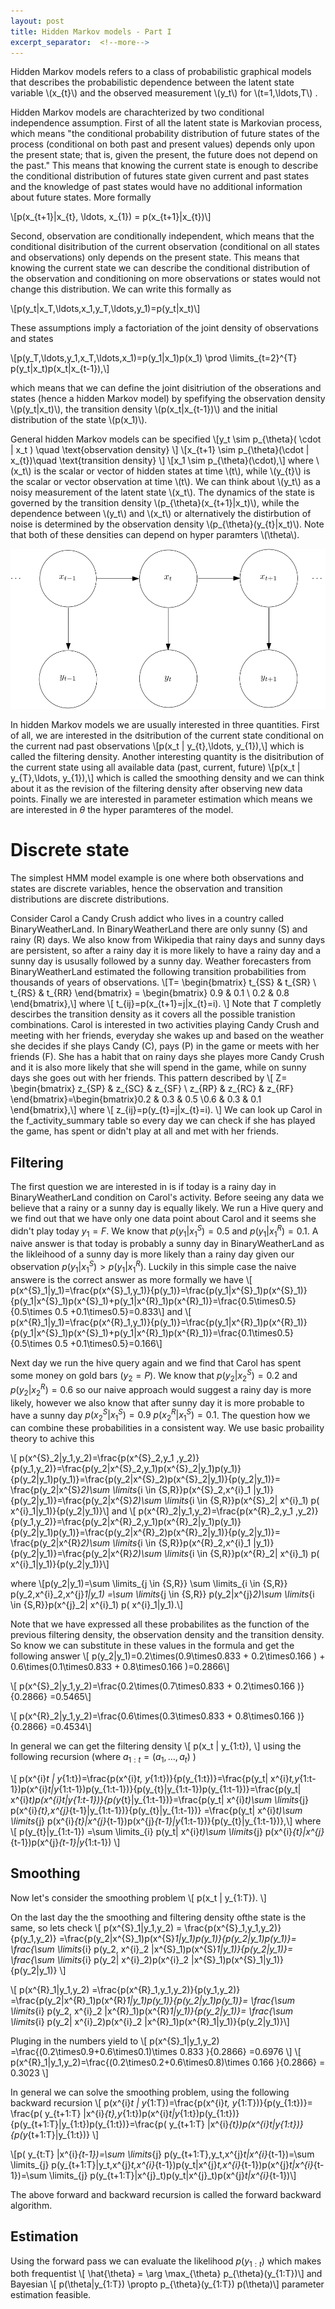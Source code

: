 ```yaml
---
layout: post
title: Hidden Markov models - Part I 
excerpt_separator:  <!--more-->
---
```


Hidden Markov models refers to a class of probabilistic graphical models that describes the probabilistic dependence between the latent state variable \\(x_{t}\\) and the observed measurement \\(y_t\\) for \\(t=1,\ldots,T\\) .

Hidden Markov models are charachterized by two conditional independence assumption. First of all the latent state is Markovian process, which means "the conditional probability distribution of future states of the process (conditional on both past and present values) depends only upon the present state; that is, given the present, the future does not depend on the past." This means that knowing the current state is enough to describe the conditional distribution of futures state given current and past states and the knowledge of past states would have no additional information about future states. More formally

\\[p(x_{t+1}|x_{t}, \ldots, x_{1}) = p(x_{t+1}|x_{t})\\]

Second, observation are conditionally independent, which means that the conditional disitribution of the current observation (conditional on all states and observations) only depends on the present state. This means that knowing the current state we can describe the conditional distribution of the observation and conditioning on more observations or states would not change this distribution. We can write this formally as

\\[p(y_t|x_T,\ldots,x_1,y_T,\ldots,y_1)=p(y_t|x_t)\\]

These assumptions imply a factoriation of the joint density of observations and states

\\[p(y_T,\ldots,y_1,x_T,\ldots,x_1)=p(y_1|x_1)p(x_1) \prod \limits_{t=2}^{T} p(y_t|x_t)p(x_t|x_{t-1}),\\]

which means that we can define the joint disitriution of the obserations and states (hence a hidden Markov model) by spefifying the observation density \\(p(y_t|x_t)\\), the transition density \\(p(x_t|x_{t-1})\\) and the initial distribution of the state \\(p(x_1)\\). 

General hidden Markov models can be specified
\\[y_t \sim p_{\theta}( \cdot | x_t )  \quad \text{observation density} \\]
\\[x_{t+1} \sim p_{\theta}(\cdot | x_{t})\quad \text{transition density} \\]
\\[x_1 \sim p_{\theta}(\cdot),\\]
where \\(x_t\\) is the scalar or vector of hidden states at time \\(t\\), while \\(y_{t}\\) is the scalar or vector observation at time \\(t\\).  We can think about \\(y_t\\) as a noisy measurement of the latent state \\(x_t\\). The dynamics of the state is governed by the transition density \\(p_{\theta}(x_{t+1}|x_t)\\), while the dependence between \\(y_t\\) and \\(x_t\\) or alternatively the distirbution of noise is determined by the observation density \\(p_{\theta}(y_{t}|x_t)\\). Note that both of these densities can depend on hyper paramters \\(\theta\\).

![title](hmm.png)


In hidden Markov models we are usually interested in three quantities. First of all, we are interested in the dsitribution of the current state conditional on the current nad past observations
\\[p(x_t | y_{t},\ldots, y_{1}),\\]
which is called the filtering density. Another interesting quantity is the disitribution of the current state using all available data (past, current, future)
\\[p(x_t | y_{T},\ldots, y_{1}),\\]
which is called the smoothing density and we can think about it as the revision of the filtering density after observing new data points. Finally we are interested in parameter estimation which means we are interested in $\theta$ the hyper paramteres of the model.

# Discrete state

The simplest HMM model example is one where both observations and states are discrete variables, hence the observation and
transition distributions are discrete distributions. 

Consider Carol a Candy Crush addict who lives in a country called BinaryWeatherLand. In BinaryWeatherLand there are only sunny (S) and rainy (R) days. We also know from Wikipedia that rainy days and sunny days are persistent, so after a rainy day it is more likely to have a rainy day and a sunny day is ususally followed by a sunny day. Weather forecasters from BinaryWeatherLand estimated the following transition probabilities from thousands of years of observations. 
\\[T= \begin{bmatrix} t_{SS} & t_{SR} \\ t_{RS} & t_{RR} \end{bmatrix} = \begin{bmatrix} 0.9 & 0.1 \\ 0.2 & 0.8 \end{bmatrix},\\]
where 
\\[ t_{ij}=p(x_{t+1}=j|x_{t}=i). \\]
Note that $T$ completly descirbes the transition density as it covers all the possible tranistion combinations. 
Carol is interested in two activities playing Candy Crush and meeting with her friends, everyday she wakes up and based on the weather she decides if she plays Candy (C), pays (P) in the game or meets with her friends (F). She has a habit that on rainy days she playes more Candy Crush and it is also more likely that she will spend in the game, while on sunny days she goes out with her friends. This pattern described by 
\\[ Z= \begin{bmatrix} z_{SP} & z_{SC} & z_{SF} \\ z_{RP} & z_{RC} & z_{RF} \end{bmatrix}=\begin{bmatrix}0.2 & 0.3 & 0.5  \\0.6 & 0.3 & 0.1 \end{bmatrix},\\]
where 
\\[ z_{ij}=p(y_{t}=j|x_{t}=i). \\]
We can look up Carol in the f_activity_summary table so every day we can check if she has played the game, has spent or 
didn't play at all and met with her friends. 

## Filtering


The first question we are interested in is if today is a rainy day in BinaryWeatherLand condition on Carol's activity.  Before seeing any data we believe that a rainy or a sunny day is equally likely. We run a Hive query and we find out that we have only one data point about Carol and it seems she didn't play today $y_1=F$. We know that $p(y_1|x^{S}_1)=0.5$ and $p(y_1|x^{R}_1)=0.1$. A naive answer is that today is probably a sunny day in BinaryWeatherLand as the likleihood of a sunny day is more likely than a rainy day given  our observation $p(y_1|x^{S}_1)>p(y_1|x^{R}_1)$. Luckily in this simple case the naive answere is the correct answer as more formally we have
\\[ p(x^{S}_1|y_1)=\frac{p(x^{S}_1,y_1)}{p(y_1)}=\frac{p(y_1|x^{S}_1)p(x^{S}_1)}{p(y_1|x^{S}_1)p(x^{S}_1)+p(y_1|x^{R}_1)p(x^{R}_1)}=\frac{0.5\times0.5}{0.5\times 0.5 +0.1\times0.5}=0.833\\]
and
\\[ p(x^{R}_1|y_1)=\frac{p(x^{R}_1,y_1)}{p(y_1)}=\frac{p(y_1|x^{R}_1)p(x^{R}_1)}{p(y_1|x^{S}_1)p(x^{S}_1)+p(y_1|x^{R}_1)p(x^{R}_1)}=\frac{0.1\times0.5}{0.5\times 0.5 +0.1\times0.5}=0.166\\]

Next day we run the hive query again and we find that Carol has spent some money on gold bars ($y_2=P$). We know that $p(y_2|x^{S}_2)=0.2$ and $p(y_2|x^{R}_2)=0.6$ so our naive approach would suggest a rainy day is more likely, however we also know that after sunny day it is more probable to have a sunny day $p(x^{S}_2|x^{S}_1)=0.9$ $p(x^{R}_2|x^{S}_1)=0.1$. The question how we can combine these probabilities in a consistent way. We use basic probaility theory to achive this

\\[ p(x^{S}_2|y_1,y_2)=\frac{p(x^{S}_2,y_1 ,y_2)}{p(y_1,y_2)}=\frac{p(y_2|x^{S}_2,y_1)p(x^{S}_2|y_1)p(y_1)}{p(y_2|y_1)p(y_1)}=\frac{p(y_2|x^{S}_2)p(x^{S}_2|y_1)}{p(y_2|y_1)}= \frac{p(y_2|x^{S}_2)\sum \limits_{i \in {S,R}}p(x^{S}_2,x^{i}_1 |y_1)}{p(y_2|y_1)}=\frac{p(y_2|x^{S}_2)\sum \limits_{i \in {S,R}}p(x^{S}_2| x^{i}_1) p( x^{i}_1|y_1)}{p(y_2|y_1)}\\]
and 
\\[ p(x^{R}_2|y_1,y_2)=\frac{p(x^{R}_2,y_1 ,y_2)}{p(y_1,y_2)}=\frac{p(y_2|x^{R}_2,y_1)p(x^{R}_2|y_1)p(y_1)}{p(y_2|y_1)p(y_1)}=\frac{p(y_2|x^{R}_2)p(x^{R}_2|y_1)}{p(y_2|y_1)}= \frac{p(y_2|x^{R}_2)\sum \limits_{i \in {S,R}}p(x^{R}_2,x^{i}_1 |y_1)}{p(y_2|y_1)}=\frac{p(y_2|x^{R}_2)\sum \limits_{i \in {S,R}}p(x^{R}_2| x^{i}_1) p( x^{i}_1|y_1)}{p(y_2|y_1)}\\]

where 
\\[p(y_2|y_1)=\sum \limits_{j \in {S,R}} \sum \limits_{i \in {S,R}} p(y_2,x^{i}_2,x^{j}_1|y_1) =\sum \limits_{j \in {S,R}}  p(y_2|x^{j}_2)\sum \limits_{i \in {S,R}}p(x^{j}_2| x^{i}_1) p( x^{i}_1|y_1).\\]

Note that we have expressed all these probabilites as the function of the previous filtering density, the observation density and the transition density. So know we can substitute in these values in the formula and get the following answer
\\[ p(y_2|y_1)=0.2\times(0.9\times0.833 + 0.2\times0.166 ) + 0.6\times(0.1\times0.833  + 0.8\times0.166  )=0.2866\\]

\\[ p(x^{S}_2|y_1,y_2)=\frac{0.2\times(0.7\times0.833 + 0.2\times0.166 )}{0.2866} =0.5465\\]

\\[ p(x^{R}_2|y_1,y_2)=\frac{0.6\times(0.3\times0.833  + 0.8\times0.166 )}{0.2866} =0.4534\\]

In general we can get the filtering density
\\[ p(x_t | y_{1:t}), \\]
using the following recursion (where $a_{1:t}=(a_1, \ldots,a_t)$ )

\\[ p(x^{i}_t | y_{1:t})=\frac{p(x^{i}_t, y_{1:t})}{p(y_{1:t})}=\frac{p(y_t| x^{i}_t,y_{1:t-1})p(x^{i}_t|y_{1:t-1})p(y_{1:t-1})}{p(y_{t}|y_{1:t-1})p(y_{1:t-1})}=\frac{p(y_t| x^{i}_t)p(x^{i}_t|y_{1:t-1})}{p(y_{t}|y_{1:t-1})}=\frac{p(y_t| x^{i}_t)\sum \limits_{j} p(x^{i}_{t},x^{j}_{t-1}|y_{1:t-1})}{p(y_{t}|y_{1:t-1})} =\frac{p(y_t| x^{i}_t)\sum \limits_{j} p(x^{i}_{t}|x^{j}_{t-1})p(x^{j}_{t-1}|y_{1:t-1})}{p(y_{t}|y_{1:t-1})},\\]
where
\\[ p(y_{t}|y_{1:t-1}) =\sum \limits_{i} p(y_t| x^{i}_t)\sum \limits_{j} p(x^{i}_{t}|x^{j}_{t-1})p(x^{j}_{t-1}|y_{1:t-1}) \\]

## Smoothing

Now let's consider the smoothing problem
\\[ p(x_t | y_{1:T}). \\]

On the last day the the smoothing and filtering density ofthe state is the same, so lets check 
\\[ p(x^{S}_1|y_1,y_2) = \frac{p(x^{S}_1,y_1,y_2)}{p(y_1,y_2)} =\frac{p(y_2|x^{S}_1)p(x^{S}_1|y_1)p(y_1)}{p(y_2|y_1)p(y_1)}=
   \frac{\sum \limits_{i} p(y_2, x^{i}_2 |x^{S}_1)p(x^{S}_1|y_1)}{p(y_2|y_1)}= \frac{\sum \limits_{i} p(y_2| x^{i}_2)p(x^{i}_2 |x^{S}_1)p(x^{S}_1|y_1)}{p(y_2|y_1)}
\\]

\\[ p(x^{R}_1|y_1,y_2) =\frac{p(x^{R}_1,y_1,y_2)}{p(y_1,y_2)} =\frac{p(y_2|x^{R}_1)p(x^{R}_1|y_1)p(y_1)}{p(y_2|y_1)p(y_1)}=
   \frac{\sum \limits_{i} p(y_2, x^{i}_2 |x^{R}_1)p(x^{R}_1|y_1)}{p(y_2|y_1)}= \frac{\sum \limits_{i} p(y_2| x^{i}_2)p(x^{i}_2 |x^{R}_1)p(x^{R}_1|y_1)}{p(y_2|y_1)}\\]

Pluging in the numbers yield to
\\[ p(x^{S}_1|y_1,y_2) =\frac{(0.2\times0.9+0.6\times0.1)\times 0.833 }{0.2866} =0.6976 \\]
\\[ p(x^{R}_1|y_1,y_2)=\frac{(0.2\times0.2+0.6\times0.8)\times 0.166 }{0.2866} = 0.3023 \\]

In general we can solve the smoothing problem, using the following backward recursion
\\[ p(x^{i}_t | y_{1:T})=\frac{p(x^{i}_t, y_{1:T})}{p(y_{1:t})}= \frac{p( y_{t+1:T} |x^{i}_{t},y_{1:t})p(x^{i}_t|y_{1:t})p(y_{1:t})}{p(y_{t+1:T}|y_{1:t})p(y_{1:t})}=\frac{p( y_{t+1:T} |x^{i}_{t})p(x^{i}_t|y_{1:t})}{p(y_{t+1:T}|y_{1:t})} \\]

\\[p( y_{t:T} |x^{i}_{t-1})=\sum \limits_{j} p(y_{t+1:T},y_t,x^{j}_t|x^{i}_{t-1})=\sum \limits_{j} p(y_{t+1:T}|y_t,x^{j}_t,x^{i}_{t-1})p(y_t|x^{j}_t,x^{i}_{t-1})p(x^{j}_t|x^{i}_{t-1})=\sum \limits_{j} p(y_{t+1:T}|x^{j}_t)p(y_t|x^{j}_t)p(x^{j}_t|x^{i}_{t-1})\\]

The above forward and backward recursion is called the forward backward algorithm.

## Estimation

Using the forward pass we can evaluate the likelihood $p(y_{1:t})$ which makes both frequentist 
\\[ \hat{\theta} = \arg \max_{\theta} p_{\theta}(y_{1:T})\\] and Bayesian 
\\[ p(\theta|y_{1:T}) \propto p_{\theta}(y_{1:T}) p(\theta)\\]
parameter estimation feasible. 


